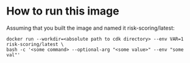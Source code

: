 # How to run this image

Assuming that you built the image and named it risk-scoring/latest:

```
docker run --workdir=<absolute path to cdk directory> --env VAR=1 risk-scoring/latest \
bash -c '<some command> --optional-arg "<some value>" --env "some val"'
```
